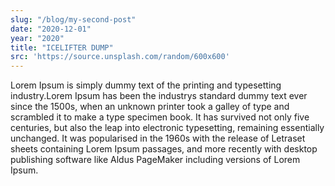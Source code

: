 ```yaml
---
slug: "/blog/my-second-post"
date: "2020-12-01"
year: "2020"
title: "ICELIFTER DUMP"
src: 'https://source.unsplash.com/random/600x600'  
---
```

Lorem Ipsum is simply dummy text of the printing and typesetting industry.Lorem Ipsum has been the industrys standard dummy text ever since the 1500s,
when an unknown printer took a galley of type and scrambled it to make a type specimen book. It has survived not only five centuries, but also the leap into electronic typesetting, 
remaining essentially unchanged. It was popularised in the 1960s with the release of 
Letraset sheets containing Lorem Ipsum passages, and more recently with desktop publishing software like Aldus PageMaker including versions of Lorem Ipsum.
